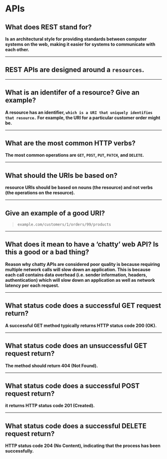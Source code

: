 # APIs

## What does REST stand for?

**Is an architectural style for providing standards between computer systems on the web, making it easier for systems to communicate with each other.**

***

## REST APIs are designed around a __`resources`__.

***

## What is an identifer of a resource? Give an example?

**A resource has an identifier, `which is a URI that uniquely identifies that resource.` For example, the URI for a particular customer order might be.**

***

## What are the most common HTTP verbs?

**The most common operations are `GET`, `POST`, `PUT`, `PATCH`, and `DELETE`.**

***

## What should the URIs be based on?

**resource URIs should be based on nouns (the resource) and not verbs (the operations on the resource).**

***

## Give an example of a good URI?

> `example.com/customers/1/orders/99/products`

***

## What does it mean to have a ‘chatty’ web API? Is this a good or a bad thing?

**Reason why chatty APIs are considered poor quality is because requiring multiple network calls will slow down an application. This is because each call contains data overhead (i.e. sender information, headers, authentication) which will slow down an application as well as network latency per each request.**

***

## What status code does a successful GET request return?

**A successful GET method typically returns HTTP status code 200 (OK).**

***

## What status code does an unsuccessful GET request return?

**The method should return 404 (Not Found).**

***

## What status code does a successful POST request return?

**it returns HTTP status code 201 (Created).**

***

## What status code does a successful DELETE request return?

**HTTP status code 204 (No Content), indicating that the process has been successfully.**
